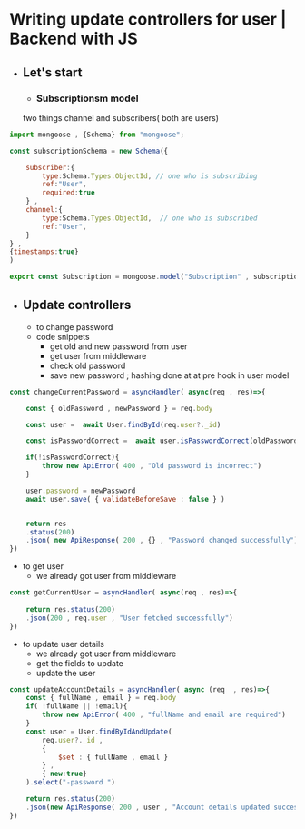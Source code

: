 # Writing update controllers for user | Backend with JS

- ## Let's start
  
  - ### Subscriptionsm model
   two things channel and subscribers( both are users)
```js
import mongoose , {Schema} from "mongoose";

const subscriptionSchema = new Schema({

    subscriber:{
        type:Schema.Types.ObjectId, // one who is subscribing
        ref:"User",
        required:true
    } ,
    channel:{
        type:Schema.Types.ObjectId,  // one who is subscribed
        ref:"User",
    }
} , 
{timestamps:true}
)

export const Subscription = mongoose.model("Subscription" , subscriptionSchema)
```

- ## Update controllers
   - to change password
   - code snippets 
       - get old and new password from user 
       - get user from middleware
       - check old password
       - save new password  ; hashing done at 
       at  pre hook in user model

```js
const changeCurrentPassword = asyncHandler( async(req , res)=>{

    const { oldPassword , newPassword } = req.body

    const user =  await User.findById(req.user?._id)

    const isPasswordCorrect =  await user.isPasswordCorrect(oldPassword)

    if(!isPasswordCorrect){
        throw new ApiError( 400 , "Old password is incorrect")
    }

    user.password = newPassword
    await user.save( { validateBeforeSave : false } )


    return res
    .status(200)
    .json( new ApiResponse( 200 , {} , "Password changed successfully"))
})
```

  - to get user
    - we already got user from middleware 
```js
const getCurrentUser = asyncHandler( async(req , res)=>{
    
    return res.status(200)
    .json(200 , req.user , "User fetched successfully")
})
```

  - to update user details 
    - we already got user from middleware
    - get the fields to update 
    - update the user
```js
const updateAccountDetails = asyncHandler( async (req  , res)=>{
    const { fullName , email } = req.body
    if( !fullName || !email){
        throw new ApiError( 400 , "fullName and email are required")
    }
    const user = User.findByIdAndUpdate(
        req.user?._id ,
        {
            $set : { fullName , email }
        } ,
        { new:true}
    ).select("-password ")

    return res.status(200)
    .json(new ApiResponse( 200 , user , "Account details updated successfully"))
})
```